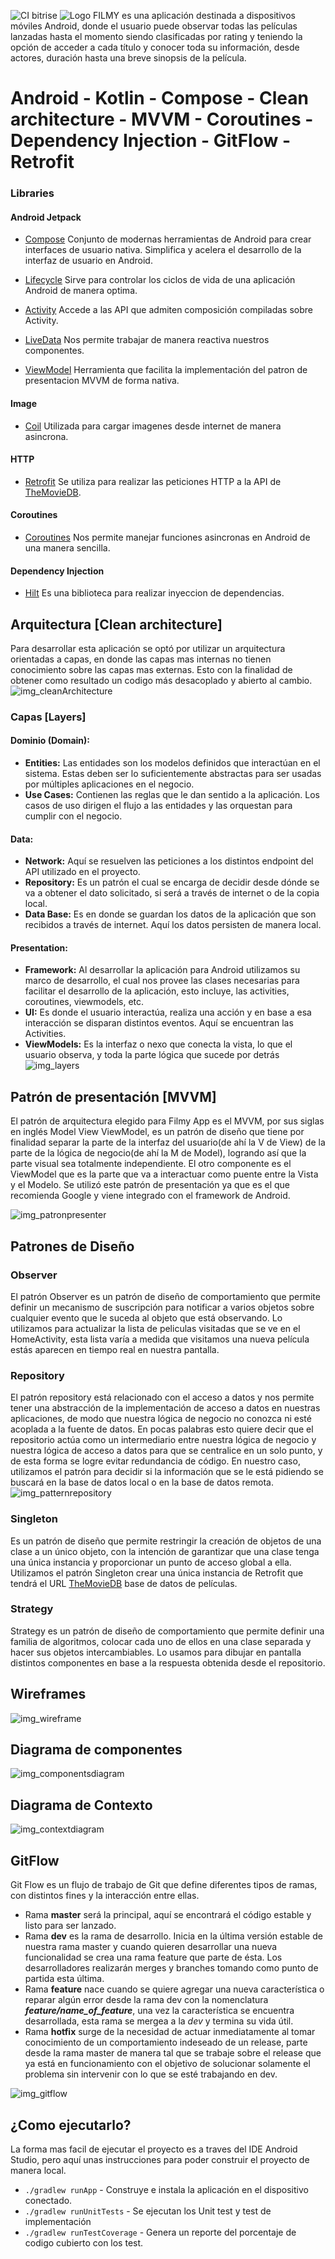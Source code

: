 ![CI bitrise](https://app.bitrise.io/app/a0e6dcfba6d519ba/status.svg?token=BY-OWhYZpLNqUkD2tKFgbw&branch=master)
![Logo](https://user-images.githubusercontent.com/58143759/174452962-210b8093-d00f-45b9-bea0-696463c268d3.png) 
FILMY es una aplicación destinada a dispositivos móviles Android, donde el usuario puede observar todas las películas lanzadas hasta el momento siendo clasificadas por rating y teniendo la opción de acceder a cada título y conocer toda su información, desde actores, duración hasta una breve sinopsis de la película.


# Android - Kotlin - Compose - Clean architecture - MVVM - Coroutines - Dependency Injection - GitFlow - Retrofit

### **Libraries** 

#### **Android Jetpack**

* [Compose](https://developer.android.com/jetpack/compose) Conjunto de modernas herramientas de Android para crear interfaces de usuario nativa. Simplifica y acelera el desarrollo de la interfaz de usuario en Android.

* [Lifecycle](https://developer.android.com/topic/libraries/architecture/lifecycle) Sirve para controlar los ciclos de vida de una aplicación Android de manera optima.

* [Activity](https://developer.android.com/guide/components/activities/intro-activities) Accede a las API que admiten composición compiladas sobre Activity.

* [LiveData](https://developer.android.com/topic/libraries/architecture/livedata) Nos permite trabajar de manera reactiva nuestros componentes.

* [ViewModel](https://developer.android.com/topic/libraries/architecture/viewmodel) Herramienta que facilita la implementación del patron de presentacion MVVM de forma nativa.


#### **Image**
* [Coil](https://coil-kt.github.io/coil/compose/) Utilizada para cargar imagenes desde internet de manera asincrona.

#### **HTTP**
* [Retrofit](https://square.github.io/retrofit/) Se utiliza para realizar las peticiones HTTP a la API de [TheMovieDB](https://www.themoviedb.org/).

#### **Coroutines**
* [Coroutines](https://github.com/Kotlin/kotlinx.coroutines) Nos permite manejar funciones asincronas en Android de una manera sencilla.

#### **Dependency Injection**
* [Hilt](https://dagger.dev/hilt/) Es una biblioteca para realizar inyeccion de dependencias.


## Arquitectura [Clean architecture]
Para desarrollar esta aplicación se optó por utilizar un arquitectura orientadas a capas, en donde las capas mas internas no tienen conocimiento sobre las capas mas externas. Esto con la finalidad de obtener como resultado un codigo más desacoplado y abierto al cambio.
![img_cleanArchitecture](https://user-images.githubusercontent.com/58143759/174452252-0fcabd85-a258-4137-99e5-a897b22163bf.png)
### Capas [Layers]

#### Dominio (Domain):
* **Entities:** Las entidades son los modelos definidos que interactúan en el sistema. Estas deben ser lo suficientemente abstractas para ser usadas por múltiples aplicaciones en el negocio.
* **Use Cases:** Contienen las reglas que le dan sentido a la aplicación. Los casos de uso dirigen el flujo a las entidades y las orquestan para cumplir con el negocio.
#### Data:
* **Network:** Aquí se resuelven las peticiones a los distintos endpoint del API utilizado en el proyecto.
* **Repository:** Es un patrón el cual se encarga de decidir desde dónde se va a obtener el dato solicitado, si será a través de internet o de la copia local.
* **Data Base:** Es en donde se guardan los datos de la aplicación que son recibidos a través de internet. Aquí los datos persisten de manera local.
#### Presentation:
* **Framework:** Al desarrollar la aplicación para Android utilizamos su marco de desarrollo, el cual nos provee las clases necesarias para facilitar el desarrollo de la aplicación, esto incluye, las activities, coroutines, viewmodels, etc.
* **UI:** Es donde el usuario interactúa, realiza una acción y en base a esa interacción se disparan distintos eventos. Aquí se encuentran las Activities.
* **ViewModels:** Es la interfaz o nexo que conecta la vista, lo que el usuario observa, y toda la parte lógica que sucede por detrás
![img_layers](https://user-images.githubusercontent.com/58143759/174452740-23f89df5-4fae-4535-bcea-82f4a1ea439a.png)


## Patrón de presentación [MVVM]
El patrón de arquitectura elegido para Filmy App es el MVVM, por sus siglas en inglés Model View ViewModel, es un patrón de diseño que tiene por finalidad separar la parte de la interfaz del usuario(de ahí la V de View) de la parte de la lógica de negocio(de ahí la M de Model), logrando así que la parte visual sea totalmente independiente. El otro componente es el ViewModel que es la parte que va a interactuar como puente entre la Vista y el Modelo.
Se utilizó este patrón de presentación ya que es el que recomienda Google y viene integrado con el framework de Android.

![img_patronpresenter](https://user-images.githubusercontent.com/58143759/174455092-76050a01-bdb5-4854-bf69-d2785ce75c97.png)

## Patrones de Diseño

### Observer
El patrón Observer es un patrón de diseño de comportamiento que permite definir un mecanismo de suscripción para notificar a varios objetos sobre cualquier evento que le suceda al objeto que está observando.
Lo utilizamos para actualizar la lista de peliculas visitadas que se ve en el HomeActivity, esta lista varía a medida que visitamos una nueva película estás aparecen en tiempo real en nuestra pantalla.

### Repository
El patrón repository está relacionado con el acceso a datos y nos permite tener una abstracción de la implementación de acceso a datos en nuestras aplicaciones, de modo que nuestra lógica de negocio no conozca ni esté acoplada a la fuente de datos. En pocas palabras esto quiere decir que el repositorio actúa como un intermediario entre nuestra lógica de negocio y nuestra lógica de acceso a datos para que se centralice en un solo punto, y de esta forma se logre evitar redundancia de código. 
En nuestro caso, utilizamos el patrón para decidir si la información que se le está pidiendo se buscará en la base de datos local o en la base de datos remota. 
![img_patternrepository](https://user-images.githubusercontent.com/58143759/174457520-94185ece-4522-4dec-8722-9d599e73fe94.png)


### Singleton 
Es un patrón de diseño que permite restringir la creación de objetos de una clase a un único objeto, con la intención de garantizar que una clase tenga una única instancia y proporcionar un punto de acceso global a ella.
Utilizamos el patrón Singleton crear una única instancia de Retrofit que tendrá el URL [TheMovieDB](https://www.themoviedb.org/) base de datos de películas.

### Strategy
Strategy es un patrón de diseño de comportamiento que permite definir una familia de algoritmos, colocar cada uno de ellos en una clase separada y hacer sus objetos intercambiables.
Lo usamos para dibujar en pantalla distintos componentes en base a la respuesta obtenida desde el repositorio. 

## Wireframes

![img_wireframe](https://user-images.githubusercontent.com/58143759/174457715-5b7ddab0-6d7b-47f8-aadc-c7e96c060f76.png)
## Diagrama de componentes
![img_componentsdiagram](https://user-images.githubusercontent.com/58143759/174456982-2794d9ed-fa72-416c-bce0-a20041a2b75e.png)
## Diagrama de Contexto
![img_contextdiagram](https://user-images.githubusercontent.com/58143759/174457014-0d635cf4-fd34-429a-85d6-d3afc13bdfd5.png)
## GitFlow

Git Flow es un flujo de trabajo de Git que define diferentes tipos de ramas, con distintos fines y la interacción entre ellas.

- Rama **master** será la principal, aquí se encontrará el código estable y listo para ser lanzado. 
- Rama **dev** es la rama de desarrollo. Inicia en la última versión estable de nuestra rama master y cuando quieren desarrollar una nueva funcionalidad se crea una rama feature que parte de ésta. Los desarrolladores realizarán merges y branches tomando como punto de partida esta última.
- Rama **feature** nace cuando se quiere agregar una nueva característica o reparar algún error desde la rama dev con la nomenclatura ***feature/name_of_feature***, una vez la característica se encuentra desarrollada, esta rama se mergea a la *dev* y termina su vida útil. 
- Rama **hotfix** surge de la necesidad de actuar inmediatamente al tomar conocimiento de un comportamiento indeseado de un release, parte desde la rama master de manera tal que se trabaje sobre el release que ya está en funcionamiento con el objetivo de solucionar solamente el problema sin intervenir con lo que se esté trabajando en dev. 

![img_gitflow](https://user-images.githubusercontent.com/58143759/174457984-df6029c2-3f70-4795-86fe-1d507b6081b7.png)
## ¿Como ejecutarlo?
La forma mas facil de ejecutar el proyecto es a traves del IDE Android Studio, pero aquí unas instrucciones para poder construir el proyecto de manera local.

 * `./gradlew runApp` - Construye e instala la aplicación en el dispositivo conectado.
 * `./gradlew runUnitTests` - Se ejecutan los Unit test y test de implementación
 * `./gradlew runTestCoverage` - Genera un reporte del porcentaje de codigo cubierto con los test.
